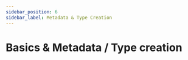 ```yaml
---
sidebar_position: 6
sidebar_label: Metadata & Type Creation
---
```


# Basics & Metadata / Type creation